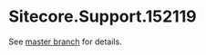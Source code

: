 # Sitecore.Support.152119

See [master branch](https://github.com/sitecoresupport/Sitecore.Support.152119) for details.